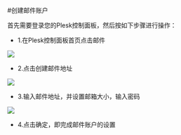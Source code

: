 <!-- --- tag: plesk 邮件 虚拟主机 -->

#创建邮件账户

首先需要登录您的Plesk控制面板，然后按如下步骤进行操作：

*   1.在Plesk控制面板首页点击邮件

![](http://ww2.sinaimg.cn/large/a74ecc4cjw1dzcvk4ue0xj.jpg)

*   2.点击创建邮件地址

![](http://ww4.sinaimg.cn/large/a74eed94jw1dzcvm48fzbj.jpg)

*   3.输入邮件地址，并设置邮箱大小，输入密码

![](http://ww2.sinaimg.cn/large/a74e55b4jw1dzcvpe59h0j.jpg)

*   4.点击确定，即完成邮件账户的设置